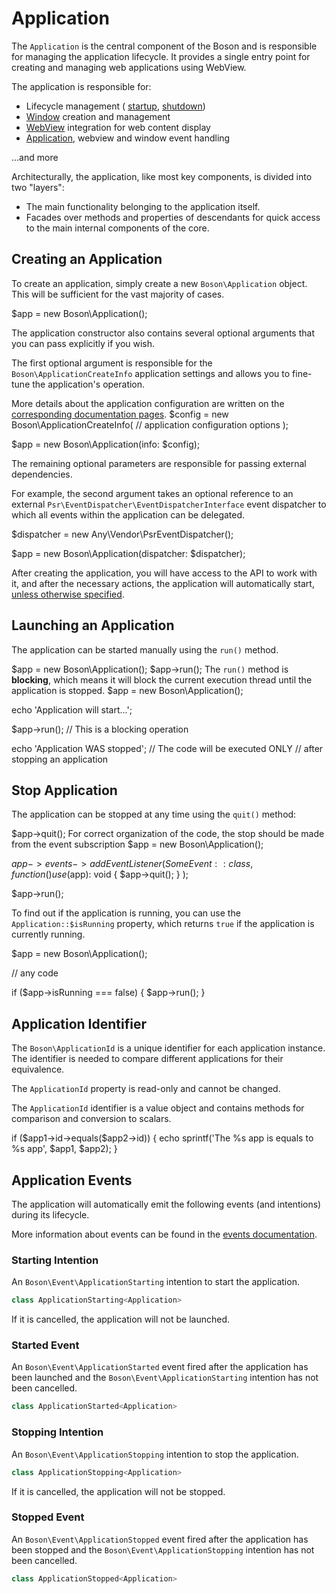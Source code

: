 # Application

<show-structure for="chapter" depth="2"/>

The `Application` is the central component of the Boson and is responsible for 
managing the application lifecycle. It provides a single entry point for 
creating and managing web applications using WebView.

The application is responsible for:

- Lifecycle management (
  <a href="application.md#creating-an-application">startup</a>, 
  <a href="application.md#stop-application">shutdown</a>)
- <a href="window.md">Window</a> creation and management
- <a href="webview.md">WebView</a> integration for web content display
- <a href="application.md#application-events">Application</a>, webview and window event handling

...and more

Architecturally, the application, like most key components, is divided into 
two "layers":
- The main functionality belonging to the application itself.
- Facades over methods and properties of descendants for quick access to the 
  main internal components of the core.


## Creating an Application

To create an application, simply create a new <code>Boson\Application</code> 
object. This will be sufficient for the vast majority of cases.

<code-block lang="PHP">
$app = new Boson\Application();
</code-block>

The application constructor also contains several optional arguments that you 
can pass explicitly if you wish.

The first optional argument is responsible for the <code>Boson\ApplicationCreateInfo</code> 
application settings and allows you to fine-tune the application's operation.

<tip>
More details about the application configuration are written on the 
<a href="configuration.md#application">corresponding documentation pages</a>.
</tip>

<code-block lang="PHP">
$config = new Boson\ApplicationCreateInfo(
    // application configuration options
);

$app = new Boson\Application(info: $config);
</code-block>

The remaining optional parameters are responsible for passing external 
dependencies. 

For example, the second argument takes an optional reference to an external 
<code>Psr\EventDispatcher\EventDispatcherInterface</code> event dispatcher 
to which all events within the application can be delegated.

<code-block lang="PHP">
$dispatcher = new Any\Vendor\PsrEventDispatcher();

$app = new Boson\Application(dispatcher: $dispatcher);
</code-block>

After creating the application, you will have access to the API to work with 
it, and after the necessary actions, the application will automatically start, 
<a href="configuration.md#autorun">unless otherwise specified</a>.

## Launching an Application

The application can be started manually using the <code>run()</code> method. 

<code-block lang="PHP">
$app = new Boson\Application();
$app->run();
</code-block>

<warning>
The <code>run()</code> method is <b>blocking</b>, which means it will block 
the current execution thread until the application is stopped.

<code-block lang="PHP">
$app = new Boson\Application();

echo 'Application will start...';

$app->run(); // This is a blocking operation

echo 'Application WAS stopped'; // The code will be executed ONLY 
                                // after stopping an application
</code-block>
</warning>


## Stop Application

The application can be stopped at any time using the `quit()` method:

<code-block lang="PHP">
$app->quit();
</code-block>

<tip>
For correct organization of the code, the stop should be made from the 
event subscription
<code-block lang="PHP">
$app = new Boson\Application();

$app->events->addEventListener(SomeEvent::class, 
    function() use ($app): void {
        $app->quit();
    }
);

$app->run();
</code-block>
</tip>

To find out if the application is running, you can use the 
`Application::$isRunning` property, which returns `true` if the application 
is currently running.

<code-block lang="PHP">
$app = new Boson\Application();

// any code

if ($app->isRunning === false) {
    $app->run();
}
</code-block>


## Application Identifier

The <code>Boson\ApplicationId</code> is a unique identifier for each application
instance. The identifier is needed to compare different applications
for their equivalence.

<warning>
The <code>ApplicationId</code> property is read-only and cannot be changed.
</warning>

The <code>ApplicationId</code> identifier is a value object and contains methods
for comparison and conversion to scalars.

<code-block lang="PHP">
if ($app1->id->equals($app2->id)) {
    echo sprintf('The %s app is equals to %s app', $app1, $app2);
}
</code-block>


## Application Events
<primary-label ref="events"/>

The application will automatically emit the following events (and intentions)
during its lifecycle.

<note>
More information about events can be found in the <a href="events.md">events 
documentation</a>.
</note>

### Starting Intention
<secondary-label ref="intention"/>

An `Boson\Event\ApplicationStarting` intention to start the application. 

```php
class ApplicationStarting<Application>
```

<tip>
If it is cancelled, the application will not be launched.
</tip>

### Started Event
<secondary-label ref="event"/>

An `Boson\Event\ApplicationStarted` event fired after the application has been 
launched and the `Boson\Event\ApplicationStarting` intention has not been 
cancelled.

```php
class ApplicationStarted<Application>
```

### Stopping Intention
<secondary-label ref="intention"/>

An `Boson\Event\ApplicationStopping` intention to stop the application. 

```php
class ApplicationStopping<Application>
```

<tip>
If it is cancelled, the application will not be stopped.
</tip>

### Stopped Event
<secondary-label ref="event"/>

An `Boson\Event\ApplicationStopped` event fired after the application has been
stopped and the `Boson\Event\ApplicationStopping` intention has not been
cancelled.

```php
class ApplicationStopped<Application>
```